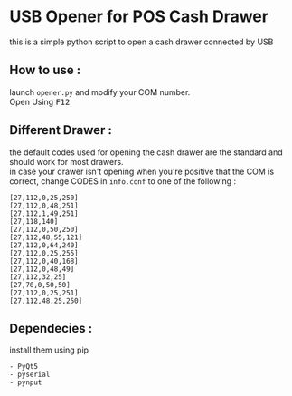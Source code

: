 # USB Opener for POS Cash Drawer 

this is a simple python script to open a cash drawer connected by USB

## How to use  :
launch `opener.py` and modify your COM number. <br>
Open Using <kbd>F12</kbd>

## Different Drawer :
the default codes used for opening the cash drawer are the standard and should work for most drawers.<br>
in case your drawer isn't opening when you're positive that the COM is correct, change CODES in `info.conf` to one of the following :

    [27,112,0,25,250]
    [27,112,0,48,251]
    [27,112,1,49,251]
    [27,118,140]
    [27,112,0,50,250]
    [27,112,48,55,121]
    [27,112,0,64,240]
    [27,112,0,25,255]
    [27,112,0,40,168]
    [27,112,0,48,49]
    [27,112,32,25]
    [27,70,0,50,50]
    [27,112,0,25,251]
    [27,112,48,25,250]


## Dependecies :
install them using pip 

    - PyQt5
    - pyserial
    - pynput